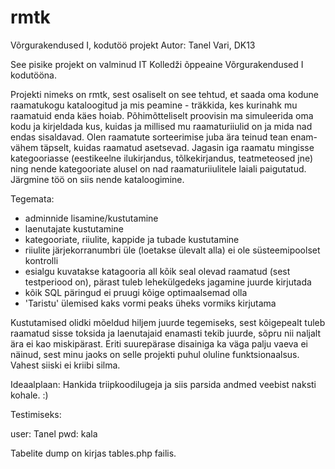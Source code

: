 # rmtk

Võrgurakendused I, kodutöö projekt
Autor: Tanel Vari, DK13

See pisike projekt on valminud IT Kolledži õppeaine Võrgurakendused I kodutööna.

Projekti nimeks on rmtk, sest osaliselt on see tehtud, et saada oma kodune raamatukogu kataloogitud ja mis peamine - träkkida, kes kurinahk mu raamatuid enda käes hoiab. Põhimõtteliselt proovisin ma simuleerida oma kodu ja kirjeldada kus, kuidas ja millised mu raamaturiiulid on ja mida nad endas sisaldavad. Olen raamatute sorteerimise juba ära teinud tean enam-vähem täpselt, kuidas raamatud asetsevad. Jagasin iga raamatu mingisse kategooriasse (eestikeelne ilukirjandus, tõlkekirjandus, teatmeteosed jne) ning nende kategooriate alusel on nad raamaturiiulitele laiali paigutatud. Järgmine töö on siis nende kataloogimine. 

Tegemata:
  * adminnide lisamine/kustutamine
  * laenutajate kustutamine
  * kategooriate, riiulite, kappide ja tubade kustutamine
  * riiulite järjekorranumbri üle (loetakse ülevalt alla) ei ole süsteemipoolset kontrolli
  * esialgu kuvatakse katagooria all kõik seal olevad raamatud (sest testperiood on), pärast tuleb lehekülgedeks jagamine juurde kirjutada
  * kõik SQL päringud ei pruugi kõige optimaalsemad olla
  * 'Taristu' ülemised kaks vormi peaks üheks vormiks kirjutama

Kustutamised olidki mõeldud hiljem juurde tegemiseks, sest kõigepealt tuleb raamatud sisse toksida ja laenutajaid enamasti tekib juurde, sõpru nii naljalt ära ei kao miskipärast. Eriti suurepärase disainiga ka väga palju vaeva ei näinud, sest minu jaoks on selle projekti puhul oluline funktsionaalsus. Vahest siiski ei kriibi silma.

Ideaalplaan:
Hankida triipkoodilugeja ja siis parsida andmed veebist naksti kohale. :)

Testimiseks:

user: Tanel
pwd: kala

Tabelite dump on kirjas tables.php failis.
